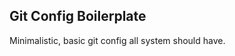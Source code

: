 Git Config Boilerplate
----------------------

Minimalistic, basic git config all system should have.

